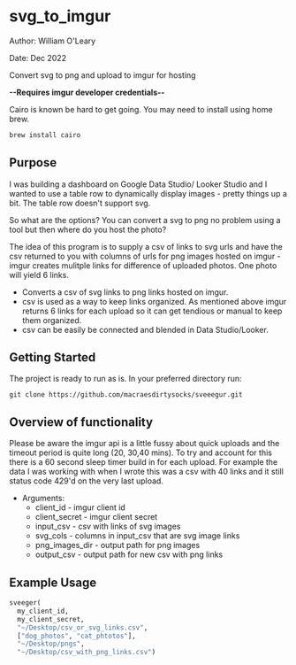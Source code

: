 # svg_to_imgur

Author: William O'Leary

Date: Dec 2022

Convert svg to png and upload to imgur for hosting

**--Requires imgur developer credentials--**

Cairo is known be hard to get going.  You may need to install using home brew.

```bash
brew install cairo 
```

## Purpose

I was building a dashboard on Google Data Studio/ Looker Studio and I wanted to use a table row to dynamically display images - pretty things up a bit. The table row doesn't support svg.  

So what are the options?  You can convert a svg to png no problem using a tool but then where do you host the photo?  

The idea of this program is to supply a csv of links to svg urls and have the csv returned to you with columns of urls for png images hosted on imgur - imgur creates mulitple links for difference of uploaded photos.  One photo will yield 6 links.

* Converts a csv of svg links to png links hosted on imgur.
* csv is used as a way to keep links organized. As mentioned above imgur returns 6 links for each upload so it can get tendious or manual to keep them organized.
* csv can be easily be connected and blended in Data Studio/Looker.

## Getting Started

The project is ready to run as is.  In your preferred directory run:

```git clone https://github.com/macraesdirtysocks/sveeegur.git```

## Overview of functionality

Please be aware the imgur api is a little fussy about quick uploads and the timeout period is quite long (20, 30,40 mins). To try and account for this there is a 60 second sleep timer build in for each upload. For example the data I was working with when I wrote this was a csv with 40 links and it still status code 429'd on the very last upload.

* Arguments:
  * client_id - imgur client id
  * client_secret - imgur client secret
  * input_csv - csv with links of svg images
  * svg_cols - columns in input_csv that are svg image links
  * png_images_dir - output path for png images
  * output_csv - output path for new csv with png links

## Example Usage

```python
sveeger(
  my_client_id, 
  my_client_secret, 
  "~/Desktop/csv_or_svg_links.csv", 
  ["dog_photos", "cat_phtotos"],
  "~/Desktop/pngs", 
  "~/Desktop/csv_with_png_links.csv")

```
